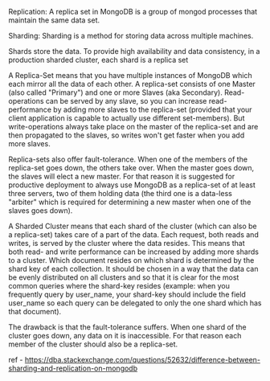 


Replication: A replica set in MongoDB is a group of mongod processes that maintain the same data set.

Sharding: Sharding is a method for storing data across multiple machines.

Shards store the data. To provide high availability and data consistency, in a production sharded cluster, each shard is a replica set


A Replica-Set means that you have multiple instances of MongoDB which each mirror all the data of each other. A replica-set consists of one Master (also called "Primary") and one or more Slaves (aka Secondary). Read-operations can be served by any slave, so you can increase read-performance by adding more slaves to the replica-set (provided that your client application is capable to actually use different set-members). But write-operations always take place on the master of the replica-set and are then propagated to the slaves, so writes won't get faster when you add more slaves.

Replica-sets also offer fault-tolerance. When one of the members of the replica-set goes down, the others take over. When the master goes down, the slaves will elect a new master. For that reason it is suggested for productive deployment to always use MongoDB as a replica-set of at least three servers, two of them holding data (the third one is a data-less "arbiter" which is required for determining a new master when one of the slaves goes down).


A Sharded Cluster means that each shard of the cluster (which can also be a replica-set) takes care of a part of the data. Each request, both reads and writes, is served by the cluster where the data resides. This means that both read- and write performance can be increased by adding more shards to a cluster. Which document resides on which shard is determined by the shard key of each collection. It should be chosen in a way that the data can be evenly distributed on all clusters and so that it is clear for the most common queries where the shard-key resides (example: when you frequently query by user_name, your shard-key should include the field user_name so each query can be delegated to only the one shard which has that document).


The drawback is that the fault-tolerance suffers. When one shard of the cluster goes down, any data on it is inaccessible. For that reason each member of the cluster should also be a replica-set.

ref - https://dba.stackexchange.com/questions/52632/difference-between-sharding-and-replication-on-mongodb

